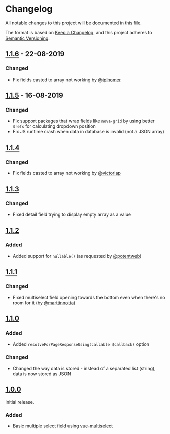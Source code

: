 # Changelog

All notable changes to this project will be documented in this file.

The format is based on [Keep a Changelog](https://keepachangelog.com/en/1.0.0/),
and this project adheres to [Semantic Versioning](https://semver.org/spec/v2.0.0.html).

## [1.1.6] - 22-08-2019

### Changed

- Fix fields casted to array not working by [@jplhomer](https://github.com/jplhomer)

## [1.1.5] - 16-08-2019

### Changed

- Fix support packages that wrap fields like `nova-grid` by using better `$refs` for calculating dropdown position
- Fix JS runtime crash when data in database is invalid (not a JSON array)

## [1.1.4]

### Changed

- Fix fields casted to array not working by [@victorlap](https://github.com/victorlap)

## [1.1.3]

### Changed

- Fixed detail field trying to display empty array as a value

## [1.1.2]

### Added

- Added support for `nullable()` (as requested by [@potentweb](https://github.com/potentweb))

## [1.1.1]

### Changed

- Fixed multiselect field opening towards the bottom even when there's no room for it (by [@marttinnotta](https://github.com/marttinnotta))

## [1.1.0]

### Added

- Added `resolveForPageResponseUsing(callable $callback)` option

### Changed

- Changed the way data is stored - instead of a separated list (string), data is now stored as JSON

## [1.0.0]

Initial release.

### Added

- Basic multiple select field using [vue-multiselect](https://github.com/shentao/vue-multiselect)

[1.1.6]: https://github.com/optimistdigital/nova-multiselect-field/compare/1.1.5...1.1.6
[1.1.5]: https://github.com/optimistdigital/nova-multiselect-field/compare/1.1.4...1.1.5
[1.1.4]: https://github.com/optimistdigital/nova-multiselect-field/compare/1.1.3...1.1.4
[1.1.3]: https://github.com/optimistdigital/nova-multiselect-field/compare/1.1.2...1.1.3
[1.1.2]: https://github.com/optimistdigital/nova-multiselect-field/compare/1.1.1...1.1.2
[1.1.1]: https://github.com/optimistdigital/nova-multiselect-field/compare/1.1.0...1.1.1
[1.1.0]: https://github.com/optimistdigital/nova-multiselect-field/compare/1.0.0...1.1.0
[1.0.0]: https://github.com/optimistdigital/nova-multiselect-field/compare/f0356c8395ddabcacbc2b1ee72558623b04194e1...1.0.0
